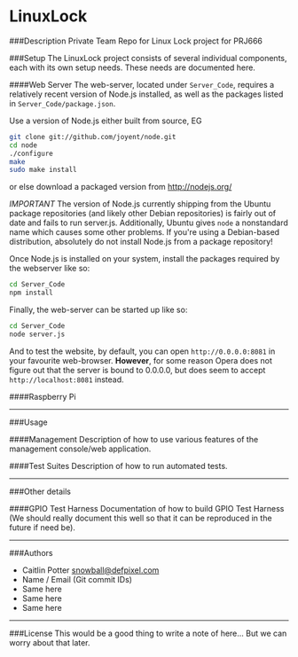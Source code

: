 LinuxLock
=========

###Description
Private Team Repo for Linux Lock project for PRJ666

###Setup
The LinuxLock project consists of several individual components, each with its own setup needs. These needs are documented here.

####Web Server
The web-server, located under `Server_Code`, requires a relatively recent version of Node.js installed, as well as the packages listed in `Server_Code/package.json`.

Use a version of Node.js either built from source, EG
```bash
git clone git://github.com/joyent/node.git
cd node
./configure
make
sudo make install
```

or else download a packaged version from http://nodejs.org/

*IMPORTANT* The version of Node.js currently shipping from the Ubuntu package repositories (and likely other Debian repositories) is fairly out of date and fails to run server.js. Additionally, Ubuntu gives `node` a nonstandard name which causes some other problems. If you're using a Debian-based distribution, absolutely do not install Node.js from a package repository!

Once Node.js is installed on your system, install the packages required by the webserver like so:
```bash
cd Server_Code
npm install
```

Finally, the web-server can be started up like so:
```bash
cd Server_Code
node server.js
```

And to test the website, by default, you can open `http://0.0.0.0:8081` in your favourite web-browser. **However**, for some reason Opera does not figure out that the server is bound to 0.0.0.0, but does seem to accept `http://localhost:8081` instead.

####Raspberry Pi

---

###Usage

####Management
Description of how to use various features of the management console/web application.

####Test Suites
Description of how to run automated tests.

---

###Other details

####GPIO Test Harness
Documentation of how to build GPIO Test Harness (We should really document this well so that it can be reproduced in the future if need be).

---

###Authors
- Caitlin Potter <snowball@defpixel.com>
- Name / Email (Git commit IDs)
- Same here
- Same here
- Same here

---

###License
This would be a good thing to write a note of here... But we can worry about that later.
